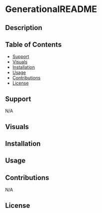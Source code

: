 # GenerationalREADME

## Description 

<!-- This Is a [GenerationalREADME](link to deployed site) -->

## Table of Contents

- [Support](#support)
- [Visuals](#visuals)
- [Installation](#installation)
- [Usage](#usage)
- [Contributions](#contributions)
- [License](#license)

## Support
N/A

## Visuals
<!-- ![ScreenShot1](path to it)
![Demo](path to it)  -->

## Installation
<!-- To use this application first you will need to make sure you have <b>[Inquierer](https://www.npmjs.com/package/inquirer)</b> installed. visit the link provided or run the following command in your terminal.  
``` 
npm i
``` -->
## Usage
<!-- the purpose this application -->
## Contributions
N/A

## License
<!-- Refer to the [License](https://github.com/TheR16H/GenerationalReadme/blob/main/LICENSE) in the [repo.](https://github.com/TheR16H/GenerationalReadme) -->
